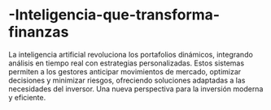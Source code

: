 # -Inteligencia-que-transforma-finanzas
La inteligencia artificial revoluciona los portafolios dinámicos, integrando análisis en tiempo real con estrategias personalizadas. Estos sistemas permiten a los gestores anticipar movimientos de mercado, optimizar decisiones y minimizar riesgos, ofreciendo soluciones adaptadas a las necesidades del inversor. Una nueva perspectiva para la inversión moderna y eficiente.
